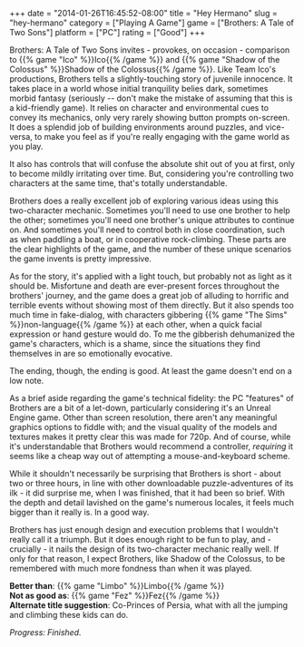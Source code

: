+++
date = "2014-01-26T16:45:52-08:00"
title = "Hey Hermano"
slug = "hey-hermano"
category = ["Playing A Game"]
game = ["Brothers: A Tale of Two Sons"]
platform = ["PC"]
rating = ["Good"]
+++

Brothers: A Tale of Two Sons invites - provokes, on occasion - comparison to {{% game "Ico" %}}Ico{{% /game %}} and {{% game "Shadow of the Colossus" %}}Shadow of the Colossus{{% /game %}}.  Like Team Ico's productions, Brothers tells a slightly-touching story of juvenile innocence.  It takes place in a world whose initial tranquility belies dark, sometimes morbid fantasy (seriously -- don't make the mistake of assuming that this is a kid-friendly game).  It relies on character and environmental cues to convey its mechanics, only very rarely showing button prompts on-screen.  It does a splendid job of building environments around puzzles, and vice-versa, to make you feel as if you're really engaging with the game world as you play.

It also has controls that will confuse the absolute shit out of you at first, only to become mildly irritating over time.  But, considering you're controlling two characters at the same time, that's totally understandable.

Brothers does a really excellent job of exploring various ideas using this two-character mechanic.  Sometimes you'll need to use one brother to help the other; sometimes you'll need one brother's unique attributes to continue on.  And sometimes you'll need to control both in close coordination, such as when paddling a boat, or in cooperative rock-climbing.  These parts are the clear highlights of the game, and the number of these unique scenarios the game invents is pretty impressive.

As for the story, it's applied with a light touch, but probably not as light as it should be.  Misfortune and death are ever-present forces throughout the brothers' journey, and the game does a great job of alluding to horrific and terrible events without showing most of them directly.  But it also spends too much time in fake-dialog, with characters gibbering {{% game "The Sims" %}}non-language{{% /game %}} at each other, when a quick facial expression or hand gesture would do.  To me the gibberish dehumanized the game's characters, which is a shame, since the situations they find themselves in are so emotionally evocative.

The ending, though, the ending is good.  At least the game doesn't end on a low note.

As a brief aside regarding the game's technical fidelity: the PC "features" of Brothers are a bit of a let-down, particularly considering it's an Unreal Engine game.  Other than screen resolution, there aren't any meaningful graphics options to fiddle with; and the visual quality of the models and textures makes it pretty clear this was made for 720p.  And of course, while it's understandable that Brothers would recommend a controller, <i>requiring</i> it seems like a cheap way out of attempting a mouse-and-keyboard scheme.

While it shouldn't necessarily be surprising that Brothers is short - about two or three hours, in line with other downloadable puzzle-adventures of its ilk - it did surprise me, when I was finished, that it had been so brief.  With the depth and detail lavished on the game's numerous locales, it feels much bigger than it really is.  In a good way.

Brothers has just enough design and execution problems that I wouldn't really call it a triumph.  But it does enough right to be fun to play, and - crucially - it nails the design of its two-character mechanic really well.  If only for that reason, I expect Brothers, like Shadow of the Colossus, to be remembered with much more fondness than when it was played.

<b>Better than</b>: {{% game "Limbo" %}}Limbo{{% /game %}}  
<b>Not as good as</b>: {{% game "Fez" %}}Fez{{% /game %}}  
<b>Alternate title suggestion</b>: Co-Princes of Persia, what with all the jumping and climbing these kids can do.

<i>Progress: Finished.</i>
